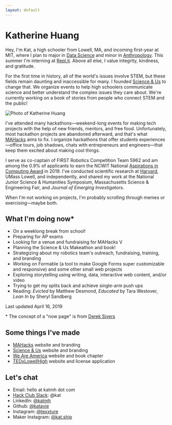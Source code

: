 ```yaml
---
layout: default
---
```


# Katherine Huang

Hey, I'm Kat, a high schooler from Lowell, MA, and incoming first-year at MIT, where I plan to major in [Data Science](https://www.eecs.mit.edu/academics-admissions/undergraduate-programs/6-14-computer-science-economics-and-data-science) and minor in [Anthropology](https://anthropology.mit.edu/). This summer I'm interning at [Repl.it](https://repl.it). Above all else, I value integrity, kindness, and gratitude.

For the first time in history, all of the world's issues involve STEM, but these fields remain daunting and inaccessible for many. I founded [Science & Us](scienceandus.org) to change that. We organize events to help high schoolers communicate science and better understand the complex issues they care about. We're currently working on a book of stories from people who connect STEM and the public!

![Photo of Katherine Huang](https://instagram.fbed1-1.fna.fbcdn.net/vp/e87434e68645655ceaac695629411c66/5D398B3A/t51.2885-15/e35/54732103_2174201859558809_7586416365838058699_n.jpg?_nc_ht=instagram.fbed1-1.fna.fbcdn.net)

I've attended many hackathons—weekend-long events for making tech projects with the help of new friends, mentors, and free food. Unfortunately, most hackathon projects are abandoned afterward, and that's what [MAHacks](https://mahacks.com) aims to fix. I organize hackathons that offer students experiences—office tours, job shadows, chats with entrepreneurs and engineers—that keep them excited about making cool things.

I serve as co-captain of FIRST Robotics Competition Team 5962 and am among the 0.9% of applicants to earn the NCWIT National [Aspirations in Computing Award](https://aspirations.org) in 2019. I've conducted scientific research at [Harvard](https://hugroup.seas.harvard.edu/), UMass Lowell, and independently, and shared my work at the National Junior Science & Humanities Symposium, Massachusetts Science & Engineering Fair, and *Journal of Emerging Investigators*.

When I'm not working on projects, I'm probably scrolling through memes or exercising—maybe both.

## What I'm doing now*

- On a weeklong break from school!
- Preparing for AP exams
- Looking for a venue and fundraising for MAHacks V
- Planning the Science & Us Makeathon and book!
- Strategizing about my robotics team's outreach, fundraising, training, and branding
- Working on Formable (a tool to make Google Forms super customizable and responsive) and some other small web projects
- Exploring storytelling using writing, data, interactive web content, and/or video
- Trying to get my splits back and achieve single-arm push ups
- Reading: *Evicted* by Matthew Desmond, *Educated* by Tara Westover, *Lean In* by Sheryl Sandberg

Last updated April 16, 2019

\* The concept of a "now page" is from [Derek Sivers](https://sivers.org/nowff)

## Some things I've made

- [MAHacks](https://mahacks.com) website and branding 
- [Science & Us](https://scienceandus.org) website and branding
- [We Are America](https://lhsweareamerica.com) website and book chapter
- [TEDxLowellHigh](https://tedxlowellhigh.com) website and license application

## Let's chat

- Email: hello at katmh dot com
- [Hack Club Slack](https://hackclub.com/community): @kat
- LinkedIn: [@katmh](https://www.linkedin.com/in/katmh)
- Github: [@katavie](https://github.com/katmhuang)
- Instagram: [@texxture](https://instagram.com/texxture)
- Maker Instagram: [@kat.ship](https://instagram.com/kat.ship)
